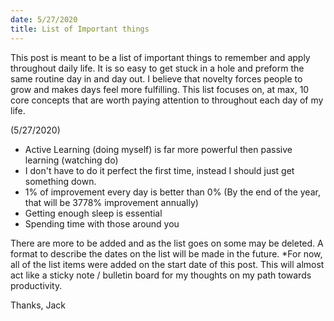 ```yaml
---
date: 5/27/2020
title: List of Important things
---
```


This post is meant to be a list of important things to remember and apply throughout daily life. It is so easy to get stuck in a hole and preform the same routine day in and day out. I believe that novelty forces people to grow and makes days feel more fulfilling. This list focuses on, at max, 10 core concepts that are worth paying attention to throughout each day of my life.

(5/27/2020)
* Active Learning (doing myself) is far more powerful then passive learning (watching do)
* I don't have to do it perfect the first time, instead I should just get something down.
* 1% of improvement every day is better than 0% (By the end of the year, that will be 3778% improvement annually)
* Getting enough sleep is essential
* Spending time with those around you

There are more to be added and as the list goes on some may be deleted. A format to describe the dates on the list will be made in the future. *For now, all of the list items were added on the start date of this post. This will almost act like a sticky note / bulletin board for my thoughts on my path towards productivity.

Thanks,
Jack